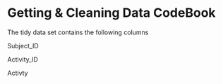 Getting & Cleaning Data CodeBook
========================================================

The tidy data set contains the following columns

Subject_ID

Activity_ID

Activty